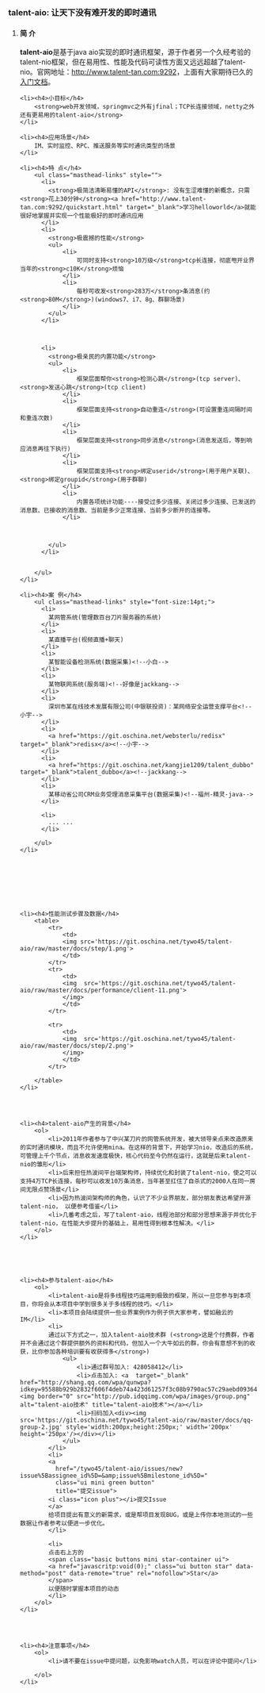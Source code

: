 <h3>
  talent-aio: 让天下没有难开发的即时通讯
</h3>

<ol>
	<li><h4>简 介</h4>
		 <strong>talent-aio</strong>是基于java aio实现的即时通讯框架，源于作者另一个久经考验的talent-nio框架，但在易用性、性能及代码可读性方面又远远超越了talent-nio。官网地址：<a href="http://www.talent-tan.com:9292" target="_blank">http://www.talent-tan.com:9292</a>，上面有大家期待已久的<a href="http://www.talent-tan.com:9292/quickstart.html" target="_blank">入门文档</a>。
	</li>
	
	<li><h4>小目标</h4>
		<strong>web开发领域，springmvc之外有jfinal；TCP长连接领域，netty之外还有更易用的talent-aio</strong>
	</li>
		 
	<li><h4>应用场景</h4>
		IM、实时监控、RPC、推送服务等实时通讯类型的场景
	</li>
		
	<li><h4>特 点</h4>
		<ul class="masthead-links" style="">
		  <li>
			<strong>极简洁清晰易懂的API</strong>: 没有生涩难懂的新概念，只需<strong>花上30分钟</strong><a href="http://www.talent-tan.com:9292/quickstart.html" target="_blank">学习helloworld</a>就能很好地掌握并实现一个性能极好的即时通讯应用
		  </li>
		  <li>
			<strong>极震撼的性能</strong>
			<ul>
				<li>
					可同时支持<strong>10万级</strong>tcp长连接，彻底甩开业界当年的<strong>c10K</strong>烦恼
				</li>
				<li>
					每秒可收发<strong>283万</strong>条消息(约<strong>80M</strong>)(windows7、i7、8g、群聊场景)
				</li>
			</ul>
		  </li>
		  
		  
		  
		  <li>
			<strong>极亲民的内置功能</strong>
			<ul>
				<li>
					框架层面帮你<strong>检测心跳</strong>(tcp server)、<strong>发送心跳</strong>(tcp client)
				</li>
				<li>
					框架层面支持<strong>自动重连</strong>(可设置重连间隔时间和重连次数)
				</li>
				<li>
					框架层面支持<strong>同步消息</strong>(消息发送后，等到响应消息再往下执行)
				</li>
				<li>
					框架层面支持<strong>绑定userid</strong>(用于用户关联)、<strong>绑定groupid</strong>(用于群聊)
				</li>
				<li>
					内置各项统计功能----接受过多少连接、关闭过多少连接、已发送的消息数、已接收的消息数、当前是多少正常连接、当前多少断开的连接等。
				</li>
				
				
				
			</ul>
		  </li>
		  
		  
		</ul>
	</li>
		
	<li><h4>案 例</h4>
		<ul class="masthead-links" style="font-size:14pt;">
		  <li>
			某网管系统(管理数百台刀片服务器的系统)
		  </li>
		  <li>
			某直播平台(视频直播+聊天)
		  </li>
		  <li>
			某智能设备检测系统(数据采集)<!--小白-->
		  </li>
		  <li>
			某物联网系统(服务端)<!--好像是jackkang-->
		  </li>
		  <li>
			深圳市某在线技术发展有限公司(中银联投资)：某网络安全运营支撑平台<!--小宇-->
		  </li>
		  <li>
			<a href="https://git.oschina.net/websterlu/redisx" target="_blank">redisx</a><!--小宇-->
		  </li>
		  <li>
			<a href="https://git.oschina.net/kangjie1209/talent_dubbo" target="_blank">talent_dubbo</a><!--jackkang-->
		  </li>
		  <li>
			某移动省公司CRM业务受理消息采集平台(数据采集)<!--福州-精灵-java-->
		  </li>
		  
		  <li>
			... ...
		  </li>
		  
		</ul>
	</li>
		
		
		
		
		
		
		

	<li><h4>性能测试步骤及数据</h4>
		<table>
			<tr>
				<td>
				<img src='https://git.oschina.net/tywo45/talent-aio/raw/master/docs/step/1.png'>
				</td>
			</tr>
			<tr>
				<td>
				<img  src='https://git.oschina.net/tywo45/talent-aio/raw/master/docs/performance/client-11.png'>
				</img>
				</td>
			</tr>
			
			<tr>
				<td>
				<img  src='https://git.oschina.net/tywo45/talent-aio/raw/master/docs/step/2.png'>
				</img>
				</td>
			</tr>
			
		</table>
	</li>




	<li><h4>talent-aio产生的背景</h4>
		<ol>
			<li>2011年作者参与了中兴某刀片的网管系统开发，被大领导亲点来改造原来的实时通讯模块，而且不允许使用mina。在这样的背景下，开始学习nio，改造后的系统，可管理上千个节点，消息收发速度极快，核心代码至今仍然在运行，这就是后来talent-nio的雏形</li>
			<li>后来担任热波间平台端架构师，持续优化和封装了talent-nio，使之可以支持4万TCP长连接，每秒可以收发10万条消息，当年甚至扛住了自杀式的2000人在同一房间无限点赞场景</li>
			<li>因为热波间架构师的角色，认识了不少业界朋友，部分朋友表达希望开源talent-nio， 以便参考借鉴</li>
			<li>几番考虑之后，写了talent-aio，线程池部分和部分思想来源于并优化于talent-nio，在性能大步提升的基础上，易用性得到根本性解决。</li>
		</ol>
	</li>





	<li><h4>参与talent-aio</h4>
		<ol>
			<li>talent-aio是将多线程技巧运用到极致的框架，所以一旦您参与到本项目，你将会从本项目中学到很多关于多线程的技巧。</li>
			<li>本项目会陆续提供一些业界案例作为例子供大家参考，譬如融云的IM</li>
			<li>
			通过以下方式之一，加入talent-aio技术群 (<strong>这是个付费群，作者并不会通过这个群提供额外的资料和代码，但加入一个大牛如云的群，你会有意想不到的收获，比你参加各种培训要有收获得多</strong>)
				<ul>
					<li>通过群号加入: 428058412</li>
					<li>点击加入: <a  target="_blank" href="http://shang.qq.com/wpa/qunwpa?idkey=95588b929b2832f606f4deb74a423d61257f3c08b9790ac57c29aebd09364459"><img border="0" src="http://pub.idqqimg.com/wpa/images/group.png" alt="talent-aio技术" title="talent-aio技术"></a></li>
					<li>扫码加入<div><img src='https://git.oschina.net/tywo45/talent-aio/raw/master/docs/qq-group-2.jpg' style='width:200px;height:250px;' width='200px' height='250px'/></div></li>
				</ul>
			</li>
			<li>
			<a 
			  href="/tywo45/talent-aio/issues/new?issue%5Bassignee_id%5D=&amp;issue%5Bmilestone_id%5D="
			  class="ui mini green button"
			  title="提交issue">
			<i class="icon plus"></i>提交Issue
			</a>
			给项目提出有意义的新需求，或是帮项目发现BUG，或是上传你本地测试的一些数据让作者参考以便进一步优化。
			</li>

			<li>
			点击右上方的
			<span class="basic buttons mini star-container ui">
			<a href="javascritp:void(0);" class="ui button star" data-method="post" data-remote="true" rel="nofollow">Star</a>
			</span>
			以便随时掌握本项目的动态
			</li>
		</ol>
	</li>
	
	
	
	
	<li><h4>注意事项</h4>
		<ol>
			<li>请不要在issue中提问题，以免影响watch人员，可以在评论中提问</li>
			
		</ol>
	</li>



</ol>